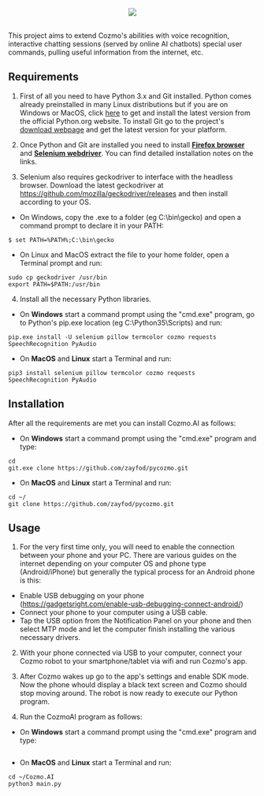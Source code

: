 <div align="middle"><img src="https://preview.redd.it/vkrxx5pzg8541.jpg?width=608&format=pjpg&auto=webp&s=352a35c3c4faab0c6978f4c2a0dd6738a62cbca7"></div>
<br />

This project aims to extend Cozmo's abilities with voice recognition, interactive chatting sessions (served by online AI chatbots) special user commands, pulling useful information from the internet, etc.


## Requirements

1. First of all you need to have Python 3.x and Git installed. Python comes already preinstalled in many Linux distributions but if you are on Windows or MacOS, click <a href="https://www.python.org/downloads/">here</a> to get and install the latest version from the official Python.org website.
To install Git go to the project's <a href="https://git-scm.com/downloads">download webpage</a> and get the latest version for your platform.  

2. Once Python and Git are installed you need to install <b><a href="https://www.mozilla.org/en-US/firefox/new/">Firefox browser</a></b> and <b><a href="https://selenium-python.readthedocs.io/installation.html">Selenium webdriver</a></b>. 
You can find detailed installation notes on the links.

3. Selenium also requires geckodriver to interface with the headless browser. 
Download the latest geckodriver at https://github.com/mozilla/geckodriver/releases and then install according to your OS.
- On Windows, copy the .exe to a folder (eg C:\bin\gecko) and open a command prompt to declare it in your PATH:<br />
```
$ set PATH=%PATH%;C:\bin\gecko
```

- On Linux and MacOS extract the file to your home folder, open a Terminal prompt and run:
```
sudo cp geckodriver /usr/bin
export PATH=$PATH:/usr/bin
```

4. Install all the necessary Python libraries.
- On <b>Windows</b> start a command prompt using the "cmd.exe" program, go to Python's pip.exe location (eg C:\Python35\Scripts\) and run:
```
pip.exe install -U selenium pillow termcolor cozmo requests SpeechRecognition PyAudio
```

- On <b>MacOS</b> and <b>Linux</b> start a Terminal and run:
```
pip3 install selenium pillow termcolor cozmo requests SpeechRecognition PyAudio
```


## Installation 

After all the requirements are met you can install Cozmo.AI as follows:<br />
- On <b>Windows</b> start a command prompt using the "cmd.exe" program and type:
```
cd 
git.exe clone https://github.com/zayfod/pycozmo.git
```

- On <b>MacOS</b> and <b>Linux</b> start a Terminal and run:
```
cd ~/
git clone https://github.com/zayfod/pycozmo.git
```


## Usage 

1. For the very first time only, you will need to enable the connection between your phone and your PC.
There are various guides on the internet depending on your computer OS and phone type (Android/iPhone) but generally the typical process for an Android phone is this:
- Enable USB debugging on your phone (https://gadgetsright.com/enable-usb-debugging-connect-android/)
- Connect your phone to your computer using a USB cable. 
- Tap the USB option from the Notification Panel on your phone and then select MTP mode and let the computer finish installing the various necessary drivers.

2. With your phone connected via USB to your computer, connect your Cozmo robot to your smartphone/tablet via wifi and run Cozmo's app. 

3. After Cozmo wakes up go to the app's settings and enable SDK mode. Now the phone whould display a black text screen and Cozmo should stop moving around. The robot is now ready to execute our Python program.

4. Run the CozmoAI program as follows:<br />
- On <b>Windows</b> start a command prompt using the "cmd.exe" program and type:
```

```

- On <b>MacOS</b> and <b>Linux</b> start a Terminal and run:
```
cd ~/Cozmo.AI
python3 main.py
```


